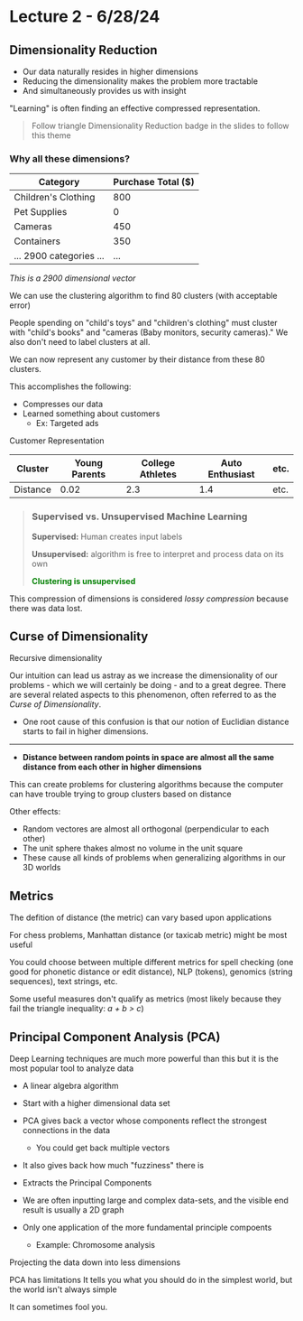 # Lecture 2 - 6/28/24

## Dimensionality Reduction

- Our data naturally resides in higher dimensions
- Reducing the dimensionality makes the problem more tractable
- And simultaneously provides us with insight

"Learning" is often finding an effective compressed representation.

> Follow triangle Dimensionality Reduction badge in the slides to follow this theme

### Why all these dimensions?

| Category     | Purchase Total ($) |
| ----------- | ----------- |
| Children's Clothing      | 800      |
| Pet Supplies  | 0 |
| Cameras | 450 |
| Containers | 350 |
| ... 2900 categories ... | ... |

*This is a 2900 dimensional vector*

We can use the clustering algorithm to find 80 clusters (with acceptable error)

People spending on "child's toys" and "children's clothing" must cluster with "child's books" and "cameras (Baby monitors, security cameras)." We also don't need to label clusters at all.

We can now represent any customer by their distance from these 80 clusters.

This accomplishes the following:
- Compresses our data
- Learned something about customers
    - Ex: Targeted ads

Customer Representation

| Cluster | Young Parents | College Athletes | Auto Enthusiast |etc. |
|-----| --- | --- | --- | --- |
|Distance | 0.02 | 2.3 | 1.4 | etc.

<blockquote>

### Supervised vs. Unsupervised Machine Learning

__Supervised:__ Human creates input labels

__Unsupervised:__ algorithm is free to interpret and process data on its own

__<span style="color: green">Clustering is unsupervised</span>__

</blockquote>

This compression of dimensions is considered *lossy compression* because there was data lost.

## Curse of Dimensionality

Recursive dimensionality

Our intuition can lead us astray as we increase the dimensionality of our problems - which we will certainly be doing - and to a great degree. There are several related aspects to this phenomenon, often referred to as the *Curse of Dimensionality*. 

- One root cause of this confusion is that our notion of Euclidian distance starts to fail in higher dimensions.

--- 

- __Distance between random points in space are almost all the same distance from each other in higher dimensions__

This can create problems for clustering algorithms because the computer can have trouble trying to group clusters based on distance

Other effects:
- Random vectores are almost all orthogonal (perpendicular to each other)
- The unit sphere thakes almost no volume in the unit square
- These cause all kinds of problems when generalizing algorithms in our 3D worlds

## Metrics
 The defition of distance (the metric) can vary based upon applications
 
 For chess problems, Manhattan distance (or taxicab metric) might be most useful

 You could choose between multiple different metrics for spell checking (one good for phonetic distance or edit distance), NLP (tokens), genomics (string sequences), text strings, etc.

 Some useful measures don't qualify as metrics (most likely because they fail the triangle inequality: *a + b > c*)

 ## Principal Component Analysis (PCA)

 Deep Learning techniques are much more powerful than this but it is the most popular tool to analyze data

 - A linear algebra algorithm
 - Start with a higher dimensional data set
 - PCA gives back a vector whose components reflect the strongest connections in the data
    - You could get back multiple vectors 
- It also gives back how much "fuzziness" there is
- Extracts the Principal Components


 - We are often inputting large and complex data-sets, and the visible end result is usually a 2D graph
 - Only one application of the more fundamental principle compoents
    - Example: Chromosome analysis

 Projecting the data down into less dimensions

 PCA has limitations
 It tells you what you should do in the simplest world, but the world isn't always simple

 It can sometimes fool you.

 